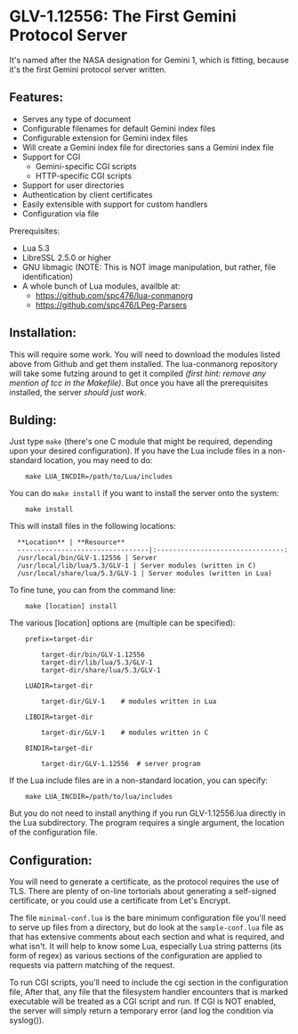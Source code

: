 
# GLV-1.12556: The First Gemini Protocol Server

It's named after the NASA designation for Gemini 1, which is fitting,
because it's the first Gemini protocol server written.

## Features:

* Serves any type of document
* Configurable filenames for default Gemini index files
* Configurable extension for Gemini index files
* Will create a Gemini index file for directories sans a Gemini index file
* Support for CGI
	* Gemini-specific CGI scripts
	* HTTP-specific CGI scripts
* Support for user directories
* Authentication by client certificates
* Easily extensible with support for custom handlers
* Configuration via file

Prerequisites:

* Lua 5.3
* LibreSSL 2.5.0 or higher
* GNU libmagic (NOTE:  This is NOT image manipulation, but rather, file identification)
* A whole bunch of Lua modules, availble at:
	* https://github.com/spc476/lua-conmanorg
	* https://github.com/spc476/LPeg-Parsers

## Installation:

This will require some work.  You will need to download the modules listed
above from Github and get them installed.  The lua-conmanorg repository will
take some futzing around to get it compiled _(first hint:  remove any mention
of tcc in the Makefile)_.  But once you have all the prerequisites installed,
the server _should just work_.  

## Bulding:

Just type `make` (there's one C module that might be required, depending
upon your desired configuration).  If you have the Lua include files in a
non-standard location, you may need to do:

```
	make LUA_INCDIR=/path/to/Lua/includes
```
You can do `make install` if you want to install the server onto the system:

```
	make install
```

This will install files in the following locations:

      **Location** | **Resource**
      ---------------------------------|:--------------------------------:
      /usr/local/bin/GLV-1.12556 | Server
      /usr/local/lib/lua/5.3/GLV-1 | Server modules (written in C)
      /usr/local/share/lua/5.3/GLV-1 | Server modules (written in Lua)

To fine tune, you can from the command line:

```
	make [location] install
```

The various [location] options are (multiple can be specified):

```
	prefix=target-dir

		target-dir/bin/GLV-1.12556
		target-dir/lib/lua/5.3/GLV-1
		target-dir/share/lua/5.3/GLV-1

	LUADIR=target-dir

		target-dir/GLV-1	# modules written in Lua

	LIBDIR=target-dir

		target-dir/GLV-1	# modules written in C

	BINDIR=target-dir

		target-dir/GLV-1.12556	# server program
```

If the Lua include files are in a non-standard location, you can specify:

```
	make LUA_INCDIR=/path/to/lua/includes
```

But you do not need to install anything if you run GLV-1.12556.lua directly
in the Lua subdirectory.  The program requires a single argument, the
location of the configuration file.

## Configuration:

You will need to generate a certificate, as the protocol requires the use of
TLS.  There are plenty of on-line tortorials about generating a self-signed
certificate, or you could use a certificate from Let's Encrypt.

The file `minimal-conf.lua` is the bare minimum configuration file you'll
need to serve up files from a directory, but do look at the `sample-conf.lua`
file as that has extensive comments about each section and what is required,
and what isn't.  It will help to know some Lua, especially Lua string
patterns (its form of regex) as various sections of the configuration are
applied to requests via pattern matching of the request.

To run CGI scripts, you'll need to include the cgi section in the
configuration file,  After that, any file that the filesystem handler
encounters that is marked executable will be treated as a CGI script and
run.  If CGI is NOT enabled, the server will simply return a temporary error
(and log the condition via syslog()).
